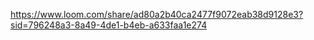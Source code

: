 
https://www.loom.com/share/ad80a2b40ca2477f9072eab38d9128e3?sid=796248a3-8a49-4de1-b4eb-a633faa1e274